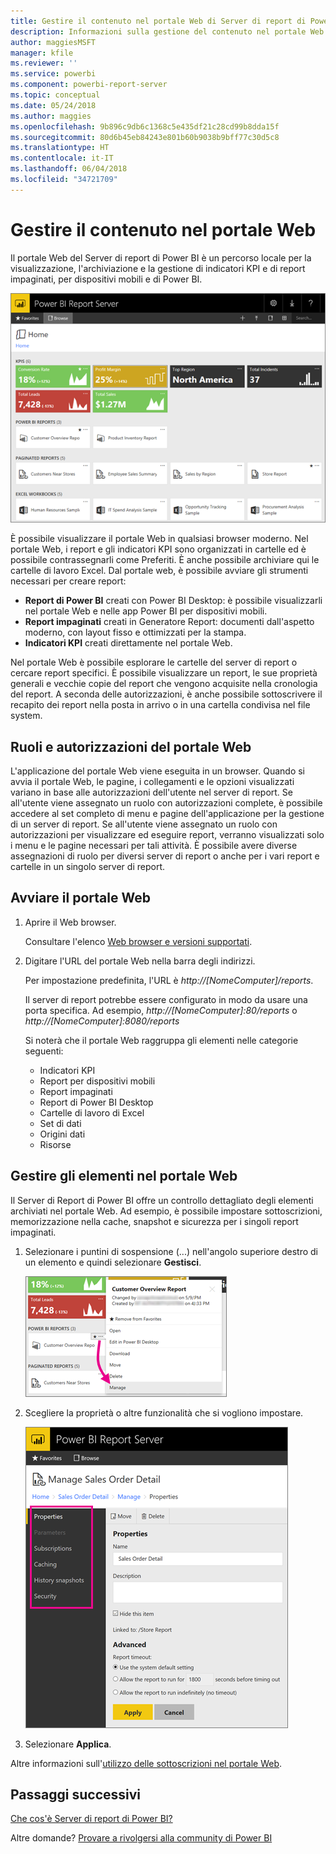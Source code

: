 ```yaml
---
title: Gestire il contenuto nel portale Web di Server di report di Power BI
description: Informazioni sulla gestione del contenuto nel portale Web di Server di report di Power BI.
author: maggiesMSFT
manager: kfile
ms.reviewer: ''
ms.service: powerbi
ms.component: powerbi-report-server
ms.topic: conceptual
ms.date: 05/24/2018
ms.author: maggies
ms.openlocfilehash: 9b896c9db6c1368c5e435df21c28cd99b8dda15f
ms.sourcegitcommit: 80d6b45eb84243e801b60b9038b9bff77c30d5c8
ms.translationtype: HT
ms.contentlocale: it-IT
ms.lasthandoff: 06/04/2018
ms.locfileid: "34721709"
---
```

# <a name="manage-content-in-the-web-portal"></a>Gestire il contenuto nel portale Web 
Il portale Web del Server di report di Power BI è un percorso locale per la visualizzazione, l'archiviazione e la gestione di indicatori KPI e di report impaginati, per dispositivi mobili e di Power BI.

![Portale Web del server di report](media/getting-around/report-server-web-portal.png)

È possibile visualizzare il portale Web in qualsiasi browser moderno. Nel portale Web, i report e gli indicatori KPI sono organizzati in cartelle ed è possibile contrassegnarli come Preferiti. È anche possibile archiviare qui le cartelle di lavoro Excel. Dal portale web, è possibile avviare gli strumenti necessari per creare report:

* **Report di Power BI** creati con Power BI Desktop: è possibile visualizzarli nel portale Web e nelle app Power BI per dispositivi mobili.
* **Report impaginati** creati in Generatore Report: documenti dall'aspetto moderno, con layout fisso e ottimizzati per la stampa.
* **Indicatori KPI** creati direttamente nel portale Web.

Nel portale Web è possibile esplorare le cartelle del server di report o cercare report specifici. È possibile visualizzare un report, le sue proprietà generali e vecchie copie del report che vengono acquisite nella cronologia del report. A seconda delle autorizzazioni, è anche possibile sottoscrivere il recapito dei report nella posta in arrivo o in una cartella condivisa nel file system.

## <a name="web-portal-roles-and-permissions"></a>Ruoli e autorizzazioni del portale Web
L'applicazione del portale Web viene eseguita in un browser. Quando si avvia il portale Web, le pagine, i collegamenti e le opzioni visualizzati variano in base alle autorizzazioni dell'utente nel server di report. Se all'utente viene assegnato un ruolo con autorizzazioni complete, è possibile accedere al set completo di menu e pagine dell'applicazione per la gestione di un server di report. Se all'utente viene assegnato un ruolo con autorizzazioni per visualizzare ed eseguire report, verranno visualizzati solo i menu e le pagine necessari per tali attività. È possibile avere diverse assegnazioni di ruolo per diversi server di report o anche per i vari report e cartelle in un singolo server di report.

## <a name="start-the-web-portal"></a>Avviare il portale Web
1. Aprire il Web browser.
   
    Consultare l'elenco [Web browser e versioni supportati](browser-support.md).
2. Digitare l'URL del portale Web nella barra degli indirizzi.
   
    Per impostazione predefinita, l'URL è *http://[NomeComputer]/reports*.
   
    Il server di report potrebbe essere configurato in modo da usare una porta specifica. Ad esempio, *http://[NomeComputer]:80/reports* o *http://[NomeComputer]:8080/reports*
   
    Si noterà che il portale Web raggruppa gli elementi nelle categorie seguenti:
   
   * Indicatori KPI
   * Report per dispositivi mobili
   * Report impaginati
   * Report di Power BI Desktop
   * Cartelle di lavoro di Excel
   * Set di dati
   * Origini dati
   * Risorse

## <a name="manage-items-in-the-web-portal"></a>Gestire gli elementi nel portale Web
Il Server di Report di Power BI offre un controllo dettagliato degli elementi archiviati nel portale Web. Ad esempio, è possibile impostare sottoscrizioni, memorizzazione nella cache, snapshot e sicurezza per i singoli report impaginati.

1. Selezionare i puntini di sospensione (...) nell'angolo superiore destro di un elemento e quindi selezionare **Gestisci**.
   
    ![Selezionare Gestisci](media/getting-around/report-server-web-portal-manage-ellipsis.png)
2. Scegliere la proprietà o altre funzionalità che si vogliono impostare.
   
    ![Selezionare una proprietà](media/getting-around/report-server-web-portal-manage-properties.png)
3. Selezionare **Applica**.

Altre informazioni sull'[utilizzo delle sottoscrizioni nel portale Web](https://docs.microsoft.com/sql/reporting-services/working-with-subscriptions-web-portal).

## <a name="next-steps"></a>Passaggi successivi
[Che cos'è Server di report di Power BI?](get-started.md)

Altre domande? [Provare a rivolgersi alla community di Power BI](https://community.powerbi.com/)

